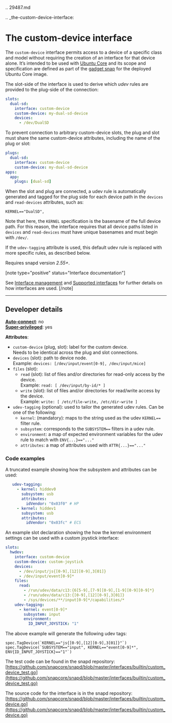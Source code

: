 .. 29487.md

.. _the-custom-device-interface:

# The custom-device interface

The `custom-device` interface permits access to a device of a specific class and model without requiring the creation of an interface for that device alone. It’s intended to be used with [Ubuntu Core](/t/glossary/14612#heading--ubuntu-core) and its scope and specification are defined as part of the [gadget snap](/t/gadget-snaps/696) for the deployed Ubuntu Core image.

The slot-side of the interface is used to derive which _udev_ rules are provided to the plug-side of the connection:

```yaml
slots:
  dual-sd:
    interface: custom-device
    custom-device: my-dual-sd-device
    devices:
      - /dev/DualSD
```

To prevent connection to arbitrary custom-device slots, the plug and slot must share the same custom-device attributes, including the name of the plug or slot:

```yaml
plugs:
  dual-sd:
    interface: custom-device
    custom-device: my-dual-sd-device
apps:
  app:
    plugs: [dual-sd]
```

When the slot and plug are connected, a udev rule is automatically generated and tagged for the plug side for each device path in the `devices` and `read-devices` attributes, such as:

```
KERNEL=="DualSD",
```

Note that here, the `KERNEL` specification is the basename of the full device path.  For this reason, the interface requires that all device paths listed in `devices` and `read-devices` must have unique basenames and must begin with `/dev/`.

If the `udev-tagging` attribute is used, this default udev rule is replaced with more specific rules, as described below.

Requires snapd version *2.55+*.

[note type="positive" status="Interface documentation"]

See [Interface management](/t/interface-management/6154) and [Supported interfaces](/t/supported-interfaces/7744) for further details on how interfaces are used.
[/note]

---

<h2 id=`heading--dev-details`>Developer details</h2>

**[Auto-connect](/t/interface-management/6154#heading--auto-connections)**: no</br>
**[Super-privileged](/t/super-privileged-interfaces/34740)**: yes</br>

**Attributes**:
* `custom-device` (plug, slot): label for the custom device.</br>
    Needs to be identical across the plug and slot connections.
* `devices` (slot): path to device node. </br>
    Example: `devices: [/dev/input/event[0-9], /dev/input/mice]`
* `files` (slot):
  * `read` (slot): list of files and/or directories for read-only access by the device.</br>
      Example:  `read: [ /dev/input/by-id/* ]`
  * `write` (slot): list of files and/or directories for read/write access by the device.</br>
      Example: `write: [ /etc/file-write, /etc/dir-write ]`
* `udev-tagging` (optional): used to tailor the generated udev rules. Can be one of the following:
  * `kernel`: (mandatory): maps to the string used as the udev `KERNEL==` filter rule.
  * `subsystem`: corresponds to the `SUBSYSTEM==` filters in a udev rule.
  * `environment`: a map of expected environment variables for the udev rule to match with `ENV{...}=="..."`
  * `attributes`: a map of attributes used with `ATTR{...}=="..."`

### Code examples

A truncated example showing how the subsystem and attributes can be used:

 ```yaml
    udev-tagging:
      - kernel: hiddev0
        subsystem: usb
        attributes:
          idVendor: "0x03f0" # HP
      - kernel: hiddev1
        subsystem: usb
        attributes:
          idVendor: "0x03fc" # ECS
 ```

An example slot declaration showing the how the kernel environment settings can be used with a custom joystick interface:

```yaml
slots:
  hwdev:
    interface: custom-device
    custom-device: custom-joystick
    devices:
      - /dev/input/js{[0-9],[12][0-9],3[01]}
      - /dev/input/event[0-9]*
    files:
      read:
        - /run/udev/data/c13:{6[5-9],[7-9][0-9],[1-9][0-9][0-9]*}
        - /run/udev/data/c13:{[0-9],[12][0-9],3[01]}
        - /sys/devices/**/input[0-9]*/capabilities/*
    udev-tagging:
      - kernel: event[0-9]*
        subsystem: input
        environment:
          ID_INPUT_JOYSTICK: "1"
```

The above example will generate the following udev tags:

```
spec.TagDevice(`KERNEL=="js{[0-9],[12][0-9],3[01]}"`)
spec.TagDevice(`SUBSYSTEM=="input", KERNEL=="event[0-9]*", ENV{ID_INPUT_JOYSTICK}=="1"`)
```

The test code can be found in the snapd repository: [https://github.com/snapcore/snapd/blob/master/interfaces/builtin/custom_device_test.go](https://github.com/snapcore/snapd/blob/master/interfaces/builtin/custom_device_test.go)

The source code for the interface is in the snapd repository:
[https://github.com/snapcore/snapd/blob/master/interfaces/builtin/custom_device.go](https://github.com/snapcore/snapd/blob/master/interfaces/builtin/custom_device.go)